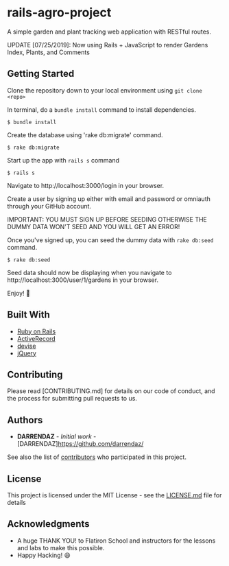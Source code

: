 # rails-agro-project

A simple garden and plant tracking web application with RESTful routes.

UPDATE [07/25/2019]: Now using Rails + JavaScript to render Gardens Index, Plants, and Comments

## Getting Started

Clone the repository down to your local environment using `git clone <repo>`

In terminal, do a `bundle install` command to install dependencies.

```
$ bundle install
```

Create the database using 'rake db:migrate' command.

```
$ rake db:migrate
```

Start up the app with `rails s` command

```
$ rails s
```

Navigate to http://localhost:3000/login in your browser.

Create a user by signing up either with email and password or omniauth through your GitHub account.

IMPORTANT: YOU MUST SIGN UP BEFORE SEEDING OTHERWISE THE DUMMY DATA WON'T SEED AND YOU WILL GET AN ERROR!

Once you've signed up, you can seed the dummy data with `rake db:seed` command.

```
$ rake db:seed
```

Seed data should now be displaying when you navigate to http://localhost:3000/user/1/gardens in your browser.

Enjoy! 🙂

## Built With

- [Ruby on Rails](https://guides.rubyonrails.org/)
- [ActiveRecord](https://guides.rubyonrails.org/active_record_basics.html)
- [devise](https://github.com/plataformatec/devise)
- [jQuery](https://api.jquery.com/)

## Contributing

Please read [CONTRIBUTING.md] for details on our code of conduct, and the process for submitting pull requests to us.

## Authors

- **DARRENDAZ** - _Initial work_ - [DARRENDAZ]https://github.com/darrendaz/

See also the list of [contributors](https://github.com/your/project/contributors) who participated in this project.

## License

This project is licensed under the MIT License - see the [LICENSE.md](LICENSE.md) file for details

## Acknowledgments

- A huge THANK YOU! to Flatiron School and instructors for the lessons and labs to make this possible.
- Happy Hacking! 😄

